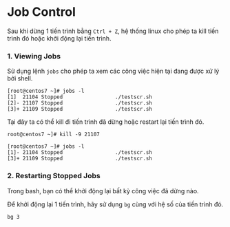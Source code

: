 # Job Control

Sau khi dừng 1 tiến trình bằng `Ctrl + Z`, hệ thống linux cho phép ta kill tiến trình đó hoặc khởi động lại tiến trình. 

### 1. Viewing Jobs

Sử dụng lệnh `jobs` cho phép ta xem các công việc hiện tại đang được xử lý bởi shell. 

```
[root@centos7 ~]# jobs -l
[1]  21104 Stopped                 ./testscr.sh
[2]- 21107 Stopped                 ./testscr.sh
[3]+ 21109 Stopped                 ./testscr.sh
```

Tại đây ta có thể kill đi tiến trình đã dừng hoặc restart lại tiến trình đó. 

```
root@centos7 ~]# kill -9 21107
```
```
[root@centos7 ~]# jobs -l
[1]- 21104 Stopped                 ./testscr.sh
[3]+ 21109 Stopped                 ./testscr.sh
```

### 2. Restarting Stopped Jobs

Trong bash, bạn có thể khởi động lại bất kỳ công việc đã dừng nào.

Để khởi động lại 1 tiến trình, hãy sử dụng `bg` cùng với hệ số của tiến trình đó. 

```
bg 3
```

